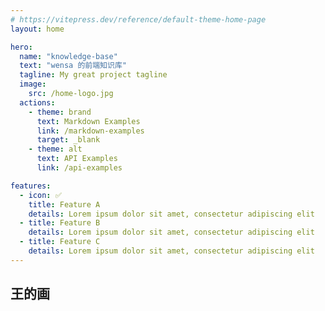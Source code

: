 ```yaml
---
# https://vitepress.dev/reference/default-theme-home-page
layout: home

hero:
  name: "knowledge-base"
  text: "wensa 的前端知识库"
  tagline: My great project tagline
  image:
    src: /home-logo.jpg
  actions:
    - theme: brand
      text: Markdown Examples
      link: /markdown-examples
      target: _blank
    - theme: alt
      text: API Examples
      link: /api-examples

features:
  - icon: ✅
    title: Feature A
    details: Lorem ipsum dolor sit amet, consectetur adipiscing elit
  - title: Feature B
    details: Lorem ipsum dolor sit amet, consectetur adipiscing elit
  - title: Feature C
    details: Lorem ipsum dolor sit amet, consectetur adipiscing elit
---
```


## 王的画